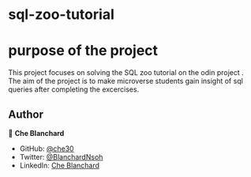 # sql-zoo-tutorial
# purpose of the project
This project focuses on solving the  SQL zoo  tutorial on the odin project . The aim of the project is to make microverse students gain insight of sql queries after completing the excercises.

## Author

👤 **Che Blanchard**

- GitHub: [@che30](https://github.com/che30)
- Twitter: [@BlanchardNsoh](https://twitter.com/che55085128 )
- LinkedIn: [Che Blanchard](https://www.linkedin.com/in/che-nsoh-9455271b0/)